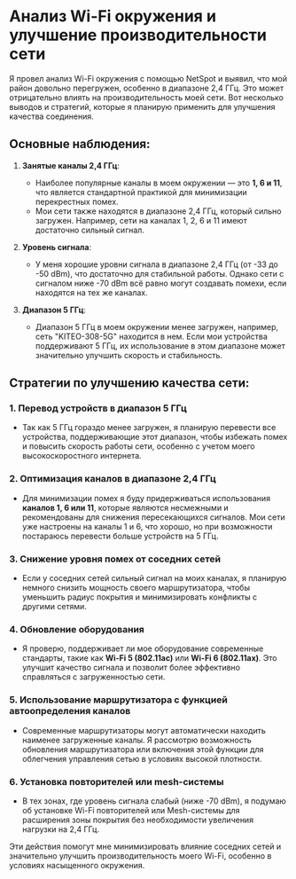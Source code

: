 # Анализ Wi-Fi окружения и улучшение производительности сети

Я провел анализ Wi-Fi окружения с помощью NetSpot и выявил, что мой район довольно перегружен, особенно в диапазоне 2,4 ГГц. Это может отрицательно влиять на производительность моей сети. Вот несколько выводов и стратегий, которые я планирую применить для улучшения качества соединения.

## Основные наблюдения:

1. **Занятые каналы 2,4 ГГц**:

   - Наиболее популярные каналы в моем окружении — это **1, 6 и 11**, что является стандартной практикой для минимизации перекрестных помех.
   - Мои сети также находятся в диапазоне 2,4 ГГц, который сильно загружен. Например, сети на каналах 1, 2, 6 и 11 имеют достаточно сильный сигнал.

2. **Уровень сигнала**:

   - У меня хорошие уровни сигнала в диапазоне 2,4 ГГц (от -33 до -50 dBm), что достаточно для стабильной работы. Однако сети с сигналом ниже -70 dBm всё равно могут создавать помехи, если находятся на тех же каналах.

3. **Диапазон 5 ГГц**:
   - Диапазон 5 ГГц в моем окружении менее загружен, например, сеть "KITEO-308-5G" находится в нем. Если мои устройства поддерживают 5 ГГц, их использование в этом диапазоне может значительно улучшить скорость и стабильность.

## Стратегии по улучшению качества сети:

### 1. Перевод устройств в диапазон 5 ГГц

- Так как 5 ГГц гораздо менее загружен, я планирую перевести все устройства, поддерживающие этот диапазон, чтобы избежать помех и повысить скорость работы сети, особенно с учетом моего высокоскоростного интернета.

### 2. Оптимизация каналов в диапазоне 2,4 ГГц

- Для минимизации помех я буду придерживаться использования **каналов 1, 6 или 11**, которые являются несмежными и рекомендованы для снижения пересекающихся сигналов. Мои сети уже настроены на каналы 1 и 6, что хорошо, но при возможности постараюсь перевести больше устройств на 5 ГГц.

### 3. Снижение уровня помех от соседних сетей

- Если у соседних сетей сильный сигнал на моих каналах, я планирую немного снизить мощность своего маршрутизатора, чтобы уменьшить радиус покрытия и минимизировать конфликты с другими сетями.

### 4. Обновление оборудования

- Я проверю, поддерживает ли мое оборудование современные стандарты, такие как **Wi-Fi 5 (802.11ac)** или **Wi-Fi 6 (802.11ax)**. Это улучшит качество сигнала и позволит более эффективно справляться с загруженностью сети.

### 5. Использование маршрутизатора с функцией автоопределения каналов

- Современные маршрутизаторы могут автоматически находить наименее загруженные каналы. Я рассмотрю возможность обновления маршрутизатора или включения этой функции для облегчения управления сетью в условиях высокой плотности.

### 6. Установка повторителей или mesh-системы

- В тех зонах, где уровень сигнала слабый (ниже -70 dBm), я подумаю об установке Wi-Fi повторителей или Mesh-системы для расширения зоны покрытия без необходимости увеличения нагрузки на 2,4 ГГц.

Эти действия помогут мне минимизировать влияние соседних сетей и значительно улучшить производительность моего Wi-Fi, особенно в условиях насыщенного окружения.
